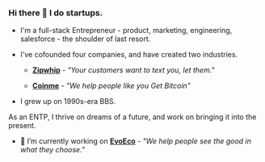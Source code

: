 ### Hi there 👋 I do startups.

 - I'm a full-stack Entrepreneur - product, marketing, engineering, salesforce - the shoulder of last resort.
 
 - I've cofounded four companies, and have created two industries.

   * **[Zipwhip](https://www.zipwhip.com)** - _"Your customers want to text you, let them."_
   
   * **[Coinme](https://www.coinme.com)** - _"We help people like you Get Bitcoin"_
   
 - I grew up on 1990s-era BBS.
 
As an ENTP, I thrive on dreams of a future, and work on bringing it into the present.

 - 🔭 I’m currently working on **[EvoEco](https://www.evoeco.com)** - _"We help people see the good in what they choose."_

<!--
**msmyers/msmyers** is a ✨ _special_ ✨ repository because its `README.md` (this file) appears on your GitHub profile.

Here are some ideas to get you started:

- 🔭 I’m currently working on ...
- 🌱 I’m currently learning ...
- 👯 I’m looking to collaborate on ...
- 🤔 I’m looking for help with ...
- 💬 Ask me about ...
- 📫 How to reach me: ...
- 😄 Pronouns: ...

-->
